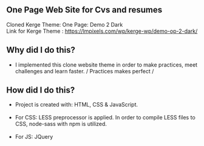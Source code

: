 ## One Page Web Site for Cvs and resumes
Cloned Kerge Theme: One Page: Demo 2 Dark <br>
Link for Kerge Theme : https://lmpixels.com/wp/kerge-wp/demo-op-2-dark/

## Why did I do this?
<ul>
<li>I implemented this clone website theme in order to make practices, meet challenges and learn faster. / Practices makes perfect /</li>
 </ul>

## How did I do this?
<ul>
<li>Project is created with: HTML, CSS & JavaScript.</li> <br>
<li>For CSS: LESS preprocessor is applied. In order to compile LESS files to CSS, node-sass with npm is utilized.</li> <br>
<li>For JS: JQuery </li>
  </ul>


